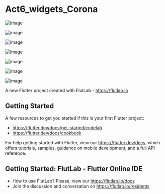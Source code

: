 # Act6_widgets_Corona

![image](https://github.com/user-attachments/assets/89112443-3314-4c9d-b9e1-ae15495f2f82)

![image](https://github.com/user-attachments/assets/740b7dbd-3d0f-41a2-939d-7a95bfa36406)

![image](https://github.com/user-attachments/assets/43bd6b84-66ee-404b-b089-ca1801c5ee09)

![image](https://github.com/user-attachments/assets/f796ac70-c644-418b-bdd5-56a219a8e968)

![image](https://github.com/user-attachments/assets/d87f3ef8-982b-4d09-a5df-f11a9d0d9cfe)

![image](https://github.com/user-attachments/assets/66f05717-1ae2-4b12-b74e-4d2d7f25e90c)

![image](https://github.com/user-attachments/assets/958e89c1-191f-412c-b695-fd85b58abf80)





A new Flutter project created with FlutLab - https://flutlab.io

## Getting Started

A few resources to get you started if this is your first Flutter project:

- https://flutter.dev/docs/get-started/codelab
- https://flutter.dev/docs/cookbook

For help getting started with Flutter, view our
https://flutter.dev/docs, which offers tutorials,
samples, guidance on mobile development, and a full API reference.

## Getting Started: FlutLab - Flutter Online IDE

- How to use FlutLab? Please, view our https://flutlab.io/docs
- Join the discussion and conversation on https://flutlab.io/residents
